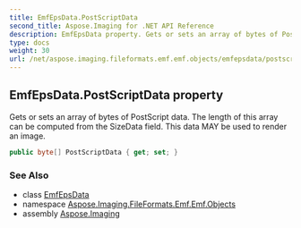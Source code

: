 ```yaml
---
title: EmfEpsData.PostScriptData
second_title: Aspose.Imaging for .NET API Reference
description: EmfEpsData property. Gets or sets an array of bytes of PostScript data. The length of this array can be computed from the SizeData field. This data MAY be used to render an image
type: docs
weight: 30
url: /net/aspose.imaging.fileformats.emf.emf.objects/emfepsdata/postscriptdata/
---
```

## EmfEpsData.PostScriptData property

Gets or sets an array of bytes of PostScript data. The length of this array can be computed from the SizeData field. This data MAY be used to render an image.

```csharp
public byte[] PostScriptData { get; set; }
```

### See Also

* class [EmfEpsData](../)
* namespace [Aspose.Imaging.FileFormats.Emf.Emf.Objects](../../emfepsdata/)
* assembly [Aspose.Imaging](../../../)


